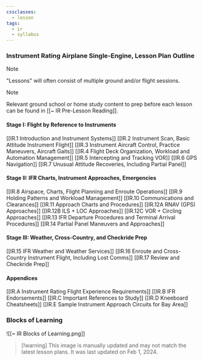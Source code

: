 ```yaml
---
cssclasses:
  - lesson
tags:
  - ir
  - syllabus
---
```

### Instrument Rating Airplane Single-Engine, Lesson Plan Outline
> [!note]
> "Lessons" will often consist of multiple ground and/or flight sessions.

> [!note]
> Relevant ground school or home study content to prep before each lesson can be found in [[~ IR Pre-Lesson Reading]].

#### Stage I: Flight by Reference to Instruments
[[IR.1 Introduction and Instrument Systems]]
[[IR.2 Instrument Scan, Basic Attitude Instrument Flight]]
[[IR.3 Instrument Aircraft Control, Practice Maneuvers, Aircraft Gaits]]
[[IR.4 Flight Deck Organization, Workload and Automation Management]]
[[IR.5 Intercepting and Tracking VOR]]
[[IR.6 GPS Navigation]]
[[IR.7 Unusual Attitude Recoveries, Including Partial Panel]]

#### Stage II: IFR Charts, Instrument Approaches, Emergencies
[[IR.8 Airspace, Charts, Flight Planning and Enroute Operations]]
[[IR.9 Holding Patterns and Workload Management]]
[[IR.10 Communications and Clearances]]
[[IR.11 Approach Charts and Procedures]]
[[IR.12A RNAV (GPS) Approaches]]
[[IR.12B ILS + LOC Approaches]]
[[IR.12C VOR + Circling Approaches]]
[[IR.13 IFR Departure Procedures and Terminal Arrival Procedures]]
[[IR.14 Partial Panel Maneuvers and Approaches]]

#### Stage III: Weather, Cross-Country, and Checkride Prep
[[IR.15 IFR Weather and Weather Services]]
[[IR.16 Enroute and Cross-Country Instrument Flight, Including Lost Comms]]
[[IR.17 Review and Checkride Prep]]

#### Appendices
[[IR.A Instrument Rating Flight Experience Requirements]]
[[IR.B IFR Endorsements]]
[[IR.C Important References to Study]]
[[IR.D Kneeboard Cheatsheets]]
[[IR.E Sample Instrument Approach Circuits for Bay Area]]

### Blocks of Learning
![[~ IR Blocks of Learning.png]]
> [!warning] This image is manually updated and may not match the latest lesson plans. It was last updated on Feb 1, 2024.
